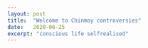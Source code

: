 ```yaml
---
layout: post
title:  "Welcome to Chinmoy controversies"
date:   2020-06-25
excerpt: "conscious life selfrealised"
---
```

